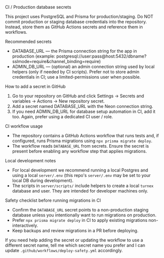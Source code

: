 CI / Production database secrets

This project uses PostgreSQL and Prisma for production/staging. Do NOT commit production or staging database credentials into the repository. Instead, store them as GitHub Actions secrets and reference them in workflows.

Recommended secrets
- DATABASE_URL — the Prisma connection string for the app in production (example: postgresql://user:pass@host:5432/dbname?sslmode=require&channel_binding=require)
- ADMIN_DB_URL — (optional) an admin connection string used by local helpers (only if needed by CI scripts). Prefer not to store admin credentials in CI; use a limited-permissions user when possible.

How to add a secret in GitHub
1. Go to your repository on GitHub and click Settings → Secrets and variables → Actions → New repository secret.
2. Add a secret named DATABASE_URL with the Neon connection string.
3. If you need ADMIN_DB_URL for database setup automation in CI, add it too. Again, prefer using a dedicated CI user / role.

CI workflow usage
- The repository contains a GitHub Actions workflow that runs tests and, if configured, runs Prisma migrations using `npx prisma migrate deploy`.
- The workflow reads `DATABASE_URL` from secrets. Ensure the secret is present before enabling any workflow step that applies migrations.

Local development notes
- For local development we recommend running a local Postgres and using a local `server/.env` (this repo's `server/.env` may be set to your local DB during development).
- The scripts in `server/scripts/` include helpers to create a local `turnex` database and user. They are intended for developer machines only.

Safety checklist before running migrations in CI
- Confirm the `DATABASE_URL` secret points to a non-production staging database unless you intentionally want to run migrations on production.
- Prefer `npx prisma migrate deploy` in CI to apply existing migrations non-interactively.
- Keep backups and review migrations in a PR before deploying.

If you need help adding the secret or updating the workflow to use a different secret name, tell me which secret name you prefer and I can update `.github/workflows/deploy-safety.yml` accordingly.
